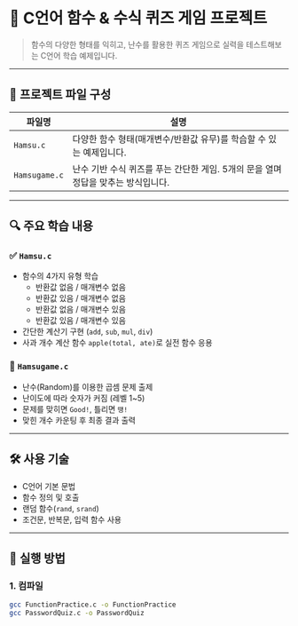 # 🧠 C언어 함수 & 수식 퀴즈 게임 프로젝트

> 함수의 다양한 형태를 익히고, 난수를 활용한 퀴즈 게임으로 실력을 테스트해보는 C언어 학습 예제입니다.

---

## 📁 프로젝트 파일 구성

| 파일명               | 설명                                                                 |
|----------------------|----------------------------------------------------------------------|
| `Hamsu.c` | 다양한 함수 형태(매개변수/반환값 유무)를 학습할 수 있는 예제입니다.         |
| `Hamsugame.c`     | 난수 기반 수식 퀴즈를 푸는 간단한 게임. 5개의 문을 열며 정답을 맞추는 방식입니다. |

---

## 🔍 주요 학습 내용

### ✅ `Hamsu.c`
- 함수의 4가지 유형 학습
  - 반환값 없음 / 매개변수 없음
  - 반환값 있음 / 매개변수 없음
  - 반환값 없음 / 매개변수 있음
  - 반환값 있음 / 매개변수 있음
- 간단한 계산기 구현 (`add`, `sub`, `mul`, `div`)
- 사과 개수 계산 함수 `apple(total, ate)`로 실전 함수 응용

### 🔐 `Hamsugame.c`
- 난수(Random)를 이용한 곱셈 문제 출제
- 난이도에 따라 숫자가 커짐 (레벨 1~5)
- 문제를 맞히면 `Good!`, 틀리면 `땡!`
- 맞힌 개수 카운팅 후 최종 결과 출력

---

## 🛠️ 사용 기술

- C언어 기본 문법
- 함수 정의 및 호출
- 랜덤 함수(`rand`, `srand`)
- 조건문, 반복문, 입력 함수 사용

---

## 🚀 실행 방법

### 1. 컴파일

```bash
gcc FunctionPractice.c -o FunctionPractice
gcc PasswordQuiz.c -o PasswordQuiz
